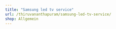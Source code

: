 ```yaml
---
title: "Samsung led tv service"
url: /thiruvananthapuram/samsung-led-tv-service/
shop: Allgemein
---
```

